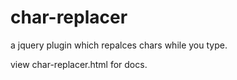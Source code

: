 # char-replacer
a jquery plugin which repalces chars while you type.

view char-replacer.html for docs.
